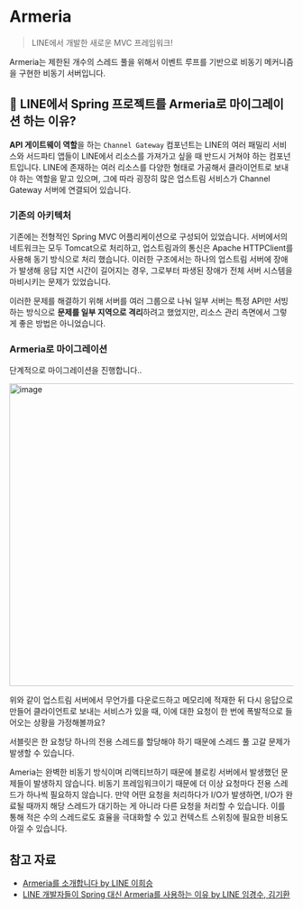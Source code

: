 # Armeria

> LINE에서 개발한 새로운 MVC 프레임워크!

Armeria는 제한된 개수의 스레드 풀을 위해서 이벤트 루프를 기반으로 비동기 메커니즘을 구현한 비동기 서버입니다. 

## 🌿 LINE에서 Spring 프로젝트를 Armeria로 마이그레이션 하는 이유?

**API 게이트웨이 역할**을 하는 `Channel Gateway` 컴포넌트는 LINE의 여러 패밀리 서비스와 서드파티 앱들이 LINE에서 리소스를 가져가고 싶을 때 반드시 거쳐야 하는 컴포넌트입니다. LINE에 존재하는 여러 리소스를 다양한 형태로 가공해서 클라이언트로 보내야 하는 역할을 맡고 있으며, 그에 따라 굉장히 많은 업스트림 서비스가 Channel Gateway 서버에 연결되어 있습니다. 

### 기존의 아키텍처

기존에는 전형적인 Spring MVC 어플리케이션으로 구성되어 있었습니다. 서버에서의 네트워크는 모두 Tomcat으로 처리하고, 업스트림과의 통신은 Apache HTTPClient를 사용해 동기 방식으로 처리 했습니다. 이러한 구조에서는 하나의 업스트림 서버에 장애가 발생해 응답 지연 시간이 길어지는 경우, 그로부터 파생된 장애가 전체 서버 시스템을 마비시키는 문제가 있었습니다. 

이러한 문제를 해결하기 위해 서버를 여러 그룹으로 나눠 일부 서버는 특정 API만 서빙하는 방식으로 **문제를 일부 지역으로 격리**하려고 했었지만, 리소스 관리 측면에서 그렇게 좋은 방법은 아니었습니다. 

### Armeria로 마이그레이션

단계적으로 마이그레이션을 진행합니다..

<img width="537" alt="image" src="https://user-images.githubusercontent.com/45311765/203541247-94e84c8f-9794-4ddf-8fc9-c56794d5a63c.png">

위와 같이 업스트림 서버에서 무언가를 다운로드하고 메모리에 적재한 뒤 다시 응답으로 만들어 클라이언트로 보내는 서비스가 있을 때, 이에 대한 요청이 한 번에 폭발적으로 들어오는 상황을 가정해볼까요? 

서블릿은 한 요청당 하나의 전용 스레드를 할당해야 하기 때문에 스레드 풀 고갈 문제가 발생할 수 있습니다. 

Ameria는 완벽한 비동기 방식이며 리액티브하기 때문에 블로킹 서버에서 발생했던 문제들이 발생하지 않습니다. 비동기 프레임워크이기 때문에 더 이상 요청마다 전용 스레드가 하나씩 필요하지 않습니다. 만약 어떤 요청을 처리하다가 I/O가 발생하면, I/O가 완료될 때까지 해당 스레드가 대기하는 게 아니라 다른 요청을 처리할 수 있습니다. 이를 통해 적은 수의 스레드로도 효율을 극대화할 수 있고 컨텍스트 스위칭에 필요한 비용도 아낄 수 있습니다.



## 참고 자료

- [Armeria를 소개합니다 by LINE 이희승](https://engineering.linecorp.com/ko/blog/introduce-armeria/)
- [LINE 개발자들이 Spring 대신 Armeria를 사용하는 이유 by LINE 임경수, 김기환](https://engineering.linecorp.com/ko/blog/hello-armeria-bye-spring/)
